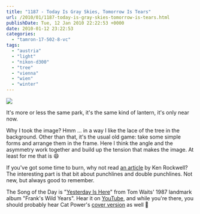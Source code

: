 ```yaml
---
title: "1187 - Today Is Gray Skies, Tomorrow Is Tears"
url: /2010/01/1187-today-is-gray-skies-tomorrow-is-tears.html
publishDate: Tue, 12 Jan 2010 22:22:53 +0000
date: 2010-01-12 23:22:53
categories: 
  - "tamron-17-502-8-vc"
tags: 
  - "austria"
  - "light"
  - "nikon-d300"
  - "tree"
  - "vienna"
  - "wien"
  - "winter"
---
```

<a target="_blank" href="https://d25zfm9zpd7gm5.cloudfront.net/1200x1200/2010/20100112_162129_ps.jpg"><img src="https://d25zfm9zpd7gm5.cloudfront.net/0600x0600/2010/20100112_162129_ps.jpg" /></a>

It's more or less the same park, it's the same kind of lantern, it's only near now.

Why I took the image? Hmm ... in a way I like the lace of the tree in the background. Other than that, it's the usual old game: take some simple forms and arrange them in the frame. Here I think the angle and the asymmetry work together and build up the tension that makes the image. At least for me that is 😄

 If you've got some time to burn, why not read <a target="_blank" href="http://kenrockwell.com/tech/basics.htm">an article</a> by Ken Rockwell? The interesting part is that bit about punchlines and double punchlines. Not new, but always good to remember.

The Song of the Day is "<a target="_blank" href="http://www.lyricsmode.com/lyrics/t/tom_waits/yesterday_is_here.html">Yesterday Is Here</a>" from Tom Waits' 1987 landmark album "Frank's Wild Years". Hear it on <a target="_blank" href="http://www.youtube.com/watch?v=6Dnv5L59eSo">YouTube</a>, and while you're there, you should probably hear Cat Power's <a target="_blank" href="http://www.youtube.com/watch?v=tFoDaZalPyU&feature=related">cover version</a> as well 🙂

